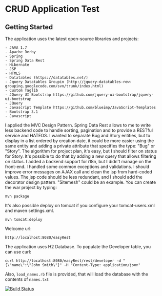 # CRUD Application Test #

## Getting Started ##

The application uses the latest open-source libraries and projects:

    - JAVA 1.7
    - Apache Derby
    - Spring
    - Spring Data Rest
    - Hibernate
    - JSP
    - HTML5
    - Datatables (https://datatables.net/)
    - Jquery Datatables Groupin (http://jquery-datatables-row-grouping.googlecode.com/svn/trunk/index.html)
    - Custom Taglib
    - JQuery UI Bootstrap https://github.com/jquery-ui-bootstrap/jquery-ui-bootstrap
    - JQuery
    - Javascript Template https://github.com/blueimp/JavaScript-Templates
    - Bootstrap 3.1
    - Javascript

I applied the MVC Design Pattern.
Spring Data Rest allows to me to write less backend code to handle sorting, pagination and to provide a RESTful service and HATEOS.
I wanted to separate Bug and Story entities, but to display in a list ordered by creation date, it could be more easier using the same entity and adding a private attribute that specifies the  type: "Bug" or  "Story".
The algorithm for project plan, it's easy, but I should filter on status for Story. It's possible to do that by adding a new query that allows filtering on status.
I added a backend support for i18n, but I didn't manage on the front-end.
I handled some common exceptions and validations.
I should improve error messages on AJAX call and clean the jsp from hard-coded values.
The jsp code should be less redundant, and I should add the decorator design pattern. "Sitemesh" could be an example. 
You can create the war project by typing:

`mvn package` 

It's also possible deploy on tomcat if you configure your tomcat-users.xml and maven settings.xml.

`mvn tomcat:deploy`

Welcome url:

`http://localhost:8080/easyRest`

The application uses H2 Database.  To populate the Developer table, you can use curl:

`curl http://localhost:8080/easyRest/rest/developer -d "{\"name\":\"John Smith\"}" -H "Content-Type: application/json"`

Also, `load_names.rb` file is provided, that will load the database with the contents of `names.txt`


[![Build Status](https://travis-ci.org/sbilello/easyRest.svg?branch=master)](https://travis-ci.org/sbilello/easyRest)
